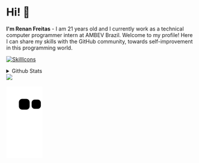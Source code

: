 # Hi! 👋
**I'm Renan Freitas** - I am 21 years old and I currently work as a technical computer programmer intern at AMBEV Brazil. Welcome to my profile! Here I can share my skills with the GitHub community, towards self-improvement in this programming world.

[![SkillIcons](https://skillicons.dev/icons?i=py,grafana,js,ts,cs,mysql,vscode,atom,git,html,css,docker)](https://skillicons.dev)<br/>

<details>
  <summary>Github Stats </summary>
  
  <a href="#"> ![Top Langs](https://github-readme-stats.vercel.app/api/top-langs/?username=RenanSzFreitas&layout=compact&theme=blueberry&count_private=true&hide_border=true)</a>
</details>

<div> 
  <a href="https://www.linkedin.com/in/renan-s-freitas/" target="_blank"><img src="https://img.shields.io/badge/-LinkedIn-%230077B5?style=for-the-badge&logo=linkedin&logoColor=white" target="_blank"></a> 
</div>


![snake gif](https://github.com/RenanSzFreitas/RenanSzFreitas/blob/output/github-contribution-grid-snake.svg)
